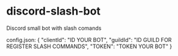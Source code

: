 # discord-slash-bot
Discord small bot with slash comands

config.json:
 {
    "clientId": "ID YOUR BOT",
    "guildId": "ID GUILD FOR REGISTER SLASH COMMANDS",
    "TOKEN": "TOKEN YOUR BOT"
}
